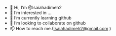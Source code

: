 - 👋 Hi, I’m @Isaiahadimeh2
- 👀 I’m interested in ...
- 🌱 I’m currently learning github
- 💞️ I’m looking to collaborate on github
- 📫 How to reach me.(Isaiahadimeh2@gmail.com )

<!---
Isaiahadimeh2/Isaiahadimeh2 is a ✨ special ✨ repository because its `README.md` (this file) appears on your GitHub profile.
You can click the Preview link to take a look at your changes.
--->
